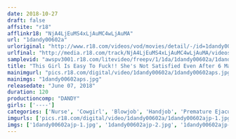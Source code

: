 ```yaml
---
date: 2018-10-27
draft: false
affsite: "r18"
afflinkr18: "NjA4LjEuMS4xLjAuMC4wLjAuMA"
url: "1dandy00602a"
urloriginal: "http://www.r18.com/videos/vod/movies/detail/-/id=1dandy00602a"
urlfinal: "http://media.r18.com/track/NjA4LjEuMS4xLjAuMC4wLjAuMA/videos/vod/movies/detail/-/id=1dandy00602a"
samplevid: "awspv3001.r18.com/litevideo/freepv/1/1da/1dandy00602a/1dandy00602a_dmb_w.mp4"
title: "This Girl Is Easy To Fuck!! She's Not Satisfied Even After 6 Masturbation Sessions Per Week! An Unsuspecting Cosplayer Who Is Famous For Giving Out All The Panty Shot Action You Can Handle Maki 20 Years Old Height: 166cm Bust: 85cm (E-CUP) Waist: 60cm Hips: 86cm 86"
mainimgurl: "pics.r18.com/digital/video/1dandy00602a/1dandy00602aps.jpg"
mainimgs: "1dandy00602aps.jpg"
releasedate: "June 07, 2018"
duration: 120
productioncomp: "DANDY"
girls: ['----']
categories: ['Nurse', 'Cowgirl', 'Blowjob', 'Handjob', 'Premature Ejaculation', 'Hi-Def']
imgurls: ['pics.r18.com/digital/video/1dandy00602a/1dandy00602ajp-1.jpg', 'pics.r18.com/digital/video/1dandy00602a/1dandy00602ajp-2.jpg', 'pics.r18.com/digital/video/1dandy00602a/1dandy00602ajp-3.jpg', 'pics.r18.com/digital/video/1dandy00602a/1dandy00602ajp-4.jpg', 'pics.r18.com/digital/video/1dandy00602a/1dandy00602ajp-5.jpg', 'pics.r18.com/digital/video/1dandy00602a/1dandy00602ajp-6.jpg', 'pics.r18.com/digital/video/1dandy00602a/1dandy00602ajp-7.jpg', 'pics.r18.com/digital/video/1dandy00602a/1dandy00602ajp-8.jpg', 'pics.r18.com/digital/video/1dandy00602a/1dandy00602ajp-9.jpg', 'pics.r18.com/digital/video/1dandy00602a/1dandy00602ajp-10.jpg', 'pics.r18.com/digital/video/1dandy00602a/1dandy00602ajp-11.jpg', 'pics.r18.com/digital/video/1dandy00602a/1dandy00602ajp-12.jpg', 'pics.r18.com/digital/video/1dandy00602a/1dandy00602ajp-13.jpg', 'pics.r18.com/digital/video/1dandy00602a/1dandy00602ajp-14.jpg', 'pics.r18.com/digital/video/1dandy00602a/1dandy00602ajp-15.jpg', 'pics.r18.com/digital/video/1dandy00602a/1dandy00602ajp-16.jpg', 'pics.r18.com/digital/video/1dandy00602a/1dandy00602ajp-17.jpg', 'pics.r18.com/digital/video/1dandy00602a/1dandy00602ajp-18.jpg', 'pics.r18.com/digital/video/1dandy00602a/1dandy00602ajp-19.jpg', 'pics.r18.com/digital/video/1dandy00602a/1dandy00602ajp-20.jpg']
imgs: ['1dandy00602ajp-1.jpg', '1dandy00602ajp-2.jpg', '1dandy00602ajp-3.jpg', '1dandy00602ajp-4.jpg', '1dandy00602ajp-5.jpg', '1dandy00602ajp-6.jpg', '1dandy00602ajp-7.jpg', '1dandy00602ajp-8.jpg', '1dandy00602ajp-9.jpg', '1dandy00602ajp-10.jpg', '1dandy00602ajp-11.jpg', '1dandy00602ajp-12.jpg', '1dandy00602ajp-13.jpg', '1dandy00602ajp-14.jpg', '1dandy00602ajp-15.jpg', '1dandy00602ajp-16.jpg', '1dandy00602ajp-17.jpg', '1dandy00602ajp-18.jpg', '1dandy00602ajp-19.jpg', '1dandy00602ajp-20.jpg']
---
```

